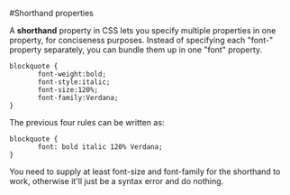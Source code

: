 #Shorthand properties 

A **shorthand** property in CSS lets you specify multiple properties in one property, for conciseness purposes. 
Instead of specifying each "font-" property separately, you can bundle them up in one "font" property.
~~~
blockquote {
       font-weight:bold;
       font-style:italic;
       font-size:120%;
       font-family:Verdana;
}
~~~

The previous four rules can be written as:
~~~
blockquote {
       font: bold italic 120% Verdana;
}
~~~
You need to supply at least font-size and font-family for the shorthand to work, otherwise it'll just be a syntax error and do nothing.
